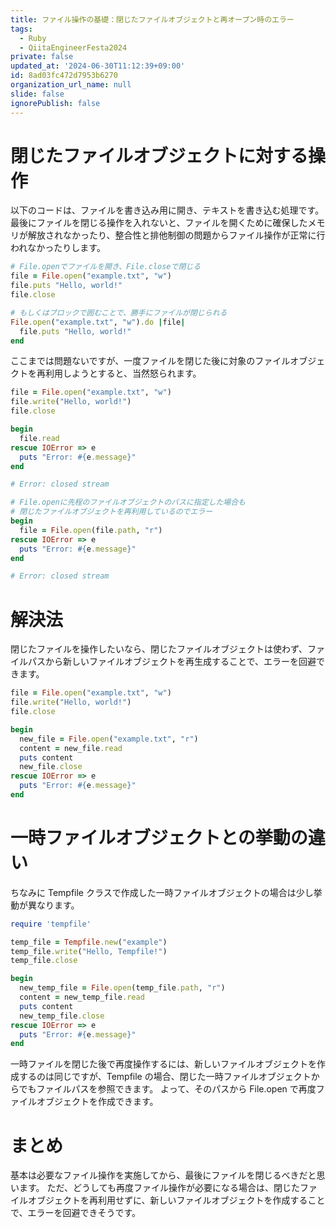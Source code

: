 ```yaml
---
title: ファイル操作の基礎：閉じたファイルオブジェクトと再オープン時のエラー
tags:
  - Ruby
  - QiitaEngineerFesta2024
private: false
updated_at: '2024-06-30T11:12:39+09:00'
id: 8ad03fc472d7953b6270
organization_url_name: null
slide: false
ignorePublish: false
---
```


# 閉じたファイルオブジェクトに対する操作

以下のコードは、ファイルを書き込み用に開き、テキストを書き込む処理です。
最後にファイルを閉じる操作を入れないと、ファイルを開くために確保したメモリが解放されなかったり、整合性と排他制御の問題からファイル操作が正常に行われなかったりします。

```ruby
# File.openでファイルを開き、File.closeで閉じる
file = File.open("example.txt", "w")
file.puts "Hello, world!"
file.close

# もしくはブロックで囲むことで、勝手にファイルが閉じられる
File.open("example.txt", "w").do |file|
  file.puts "Hello, world!"
end
```

ここまでは問題ないですが、一度ファイルを閉じた後に対象のファイルオブジェクトを再利用しようとすると、当然怒られます。

```ruby
file = File.open("example.txt", "w")
file.write("Hello, world!")
file.close

begin
  file.read
rescue IOError => e
  puts "Error: #{e.message}"
end

# Error: closed stream

# File.openに先程のファイルオブジェクトのパスに指定した場合も
# 閉じたファイルオブジェクトを再利用しているのでエラー
begin
  file = File.open(file.path, "r")
rescue IOError => e
  puts "Error: #{e.message}"
end

# Error: closed stream
```

# 解決法

閉じたファイルを操作したいなら、閉じたファイルオブジェクトは使わず、ファイルパスから新しいファイルオブジェクトを再生成することで、エラーを回避できます。

```ruby
file = File.open("example.txt", "w")
file.write("Hello, world!")
file.close

begin
  new_file = File.open("example.txt", "r")
  content = new_file.read
  puts content
  new_file.close
rescue IOError => e
  puts "Error: #{e.message}"
end
```

# 一時ファイルオブジェクトとの挙動の違い

ちなみに Tempfile クラスで作成した一時ファイルオブジェクトの場合は少し挙動が異なります。

```ruby
require 'tempfile'

temp_file = Tempfile.new("example")
temp_file.write("Hello, Tempfile!")
temp_file.close

begin
  new_temp_file = File.open(temp_file.path, "r")
  content = new_temp_file.read
  puts content
  new_temp_file.close
rescue IOError => e
  puts "Error: #{e.message}"
end
```

一時ファイルを閉じた後で再度操作するには、新しいファイルオブジェクトを作成するのは同じですが、Tempfile の場合、閉じた一時ファイルオブジェクトからでもファイルパスを参照できます。
よって、そのパスから File.open で再度ファイルオブジェクトを作成できます。

# まとめ

基本は必要なファイル操作を実施してから、最後にファイルを閉じるべきだと思います。
ただ、どうしても再度ファイル操作が必要になる場合は、閉じたファイルオブジェクトを再利用せずに、新しいファイルオブジェクトを作成することで、エラーを回避できそうです。

